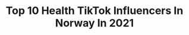---
title: Top 10 Health TikTok Influencers In Norway In 2021
description: >-
  Find top health TikTok influencers in Norway in 2021. Most popular hashtags: #foryou #foryoupage #fyp #norway.
platform: TikTok
hits: 10
text_top: Identify the best TikTok influencers on inBeat.
text_bottom: Our search engine aggregates 10 TikTok influencers like this in Norway for you to connect with.
profiles:
  - username: "vildingsmarsteins"
    fullname: >-
      vildingsmarsteins
    bio: >-
      My dog is totally fine! She ate a flower! The vet says she is a healthy doggo!🇳🇴
    location: "Norway"
    followers: 123800
    engagement: 1697
    commentsToLikes: 0.013606
    id: ckbkryk2gmp8j0j23q7f522ei
    verified: false
    hashtags: "#spookyseason, #cursedtiktoks, #dog"
  - username: "ainarodde"
    fullname: >-
      Wasian💞
    bio: >-
      🇹🇭/🇳🇴 Takk for 10k😍 Følg meg på insta ⬆️⬆️⬆️⬆️⬆️⬆️⬆️⬆️ Haugesund e plassn
    location: "Norway"
    followers: 11500
    engagement: 888
    commentsToLikes: 0.021002
    id: ckb9cyn31zywp0j23eo776v8l
    verified: false
    hashtags: "#norway, #foryoupage, #foryou, #wasian"
  - username: "30secondkitchen"
    fullname: >-
      30secondkitchen
    bio: >-
      Okay stop! Collaborate and listen! Welcome to my 30-second kitchen? 🇺🇸🇵🇭🇳🇴
    location: "Norway"
    followers: 24300
    engagement: 823
    commentsToLikes: 0.017493
    id: ckb9bynpjyepl0j23f8aa4oca
    verified: false
    hashtags: "#easyrecipechallenge, #diy, #norway, #norge"
  - username: "nataliemluther"
    fullname: >-
      nataliemluther
    bio: >-
      Helsefagarbeider 23 y/o 🇳🇴
    location: "Norway"
    followers: 19900
    engagement: 1177
    commentsToLikes: 0.068040
    id: ckbffkyg6a8wx0j23e4c5tr16
    verified: false
    hashtags: "#foryoupage, #foryou, #tiktoknorge, #love"
  - username: "ellenaabol"
    fullname: >-
      Ellen Aabol
    bio: >-
      > Ellen Irene > Influencer 📸 > IG: @ellenaabol > Ginger from Norway ❤️
    location: "Norway"
    followers: 109700
    engagement: 919
    commentsToLikes: 0.026970
    id: ckbkukmqepomi0j232rz7mxrr
    verified: true
    hashtags: "#fakta, #fyp, #norsk, #food"
  - username: "piotrkindafunny"
    fullname: >-
      Awkward is my middle name🙃
    bio: >-
      Current population : 9013😈 Follow for a 🍪 16 Add me on Snapchat : pkatan1
    location: "Norway"
    followers: 9454
    engagement: 1538
    commentsToLikes: 0.026292
    id: ck9ngnchcfcs40j78nfsf6sg7
    verified: false
    hashtags: "#foryou, #simpsons, #foryoupage, #viral"
  - username: "vscogirl.andioop_"
    fullname: >-
      Anna Gubina🎀
    bio: >-
      ☆ ☆ ☆ ☆ ☆ i love you
    location: "Norway"
    followers: 4178
    engagement: 1369
    commentsToLikes: 0.016199
    id: ckbvx68dmueyd0j23k8oclvde
    verified: false
    hashtags: "#foryoupage, #foryou, #fyp, #acnefighter"
  - username: "victoriaanadine"
    fullname: >-
      Victoria Nadine
    bio: >-
      A R T I S T🎤❣️ INSTAGRAM: Victoriaaofficial «Let me down» out now!!
    location: "Norway"
    followers: 58000
    engagement: 619
    commentsToLikes: 0.010334
    id: cka62072expak0i78ikfwfbir
    verified: false
    hashtags: "#fyp, #obhnordica, #heather, #foryou"
  - username: "yash.254978"
    fullname: >-
      Yash
    bio: >-
      Entertainer 👑 🙈
    location: "Norway"
    followers: 3514
    engagement: 739
    commentsToLikes: 0.000000
    id: ck9eq2cb5vbh30j78kdofid1r
    verified: false
    hashtags: "#tiktokpakistan, #pakistanimuser, #foryou, #tiktoknorway"
  - username: "kjuusmooen"
    fullname: >-
      Anniken Kjuusmoen Jacobsen
    bio: >-
      19 y/o Instagram: kjuusmooen
    location: "Norway"
    followers: 25400
    engagement: 416
    commentsToLikes: 0.012004
    id: ckdsqxcxsou4b0j23vzstq70w
    verified: false
    hashtags: "#foryou, #norway, #fyp, #humor"
---